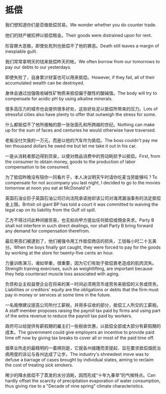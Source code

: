 # 抵偿

<p><span class="chinese">我们想知道你们是否做抵偿贸易。</span><span class="english">We wonder whether you do  counter trade.</span></p>

<p><span class="chinese">他们的财产被扣押以抵偿租金。</span><span class="english">Their goods were distrained upon for rent.</span></p>

<p><span class="chinese">形容罪大恶极，即使处死刑也抵偿不了他的罪恶。</span><span class="english">Death still leaves a margin of inexpiable guilt.</span></p>

<p><span class="chinese">我们常常拿明天的钱来抵偿昨天的帐。</span><span class="english">We often borrow from our tomorrows to pay our debts to our yesterdays.</span></p>

<p><span class="chinese">即使失败了，自身累计财富也可以用来抵偿。</span><span class="english">However, if they fail, all of their accumulated wealth can be destroyed.</span></p>

<p><span class="chinese">身体会通过加强吸收碱性矿物质来抵偿偏于酸性的酸碱值。</span><span class="english">The body will try to compensate for acidic pH by using alkaline minerals.</span></p>

<p><span class="chinese">很多高压力的城市也会提供很多好处，这些好处足以抵偿所带来的压力。</span><span class="english">Lots of stressful cities also have plenty to offer that outweigh the stress for some.</span></p>

<p><span class="chinese">什么都抵偿不了他所接触的那一张张面孔和所跨越的世纪。</span><span class="english">Nothing can make up for the sum of faces and centuries he would otherwise have traversed.</span></p>

<p><span class="chinese">老板没付欠我的一万元，而是以他的汽车作为抵偿。</span><span class="english">The boss couldn't pay me ten thousand dollars he owed me but let me take it out in his car.</span></p>

<p><span class="chinese">一是从消耗者那边得到货泉，以便对商品消费中的劳动耗损予以抵偿。</span><span class="english">First, from the consumer to obtain money, goods to the production of labor compensation to be consumed.</span></p>

<p><span class="chinese">为了抵偿昨晚没有陪你一同看片子，本人决议明天午时请你吃麦当劳能够吗？</span><span class="english">To compensate for not accompany you last night, I decided to go to the movies tomorrow at noon you eat at McDonald's?</span></p>

<p><span class="chinese">英国石油业巨子英国石油公司已向法院承诺抛却该公司对海湾漏油事务的法定抵偿金上限。</span><span class="english">British oil giant BP has told a court it was committed to waiving the legal cap on its liability from the Gulf oil spill.</span></p>

<p><span class="chinese">乙方不得过问此种间接贸易，也无权向甲方提出任何抵偿或佣金央求。</span><span class="english">Party B shall not interfere in such direct dealings, nor shall Party B bring forward any demand for compensation therefrom.</span></p>

<p><span class="chinese">最后男孩们被逮到了，他们被强令用工作抵偿商店的损失，工钱每小时二十五美分。</span><span class="english">When the boys finally got caught, they were forced to pay for the goods by working at the store for twenty-five cents an hour.</span></p>

<p><span class="chinese">力量训练演习，诸如举重，很重要，因为它们有助于抵偿衰老造成的肌肉流失。</span><span class="english">Strength training exercises, such as weightlifting, are important because they help counteract muscle loss associated with aging.</span></p>

<p><span class="chinese">负债和业主权益使企业在将来的某一时间必须用货币或劳务来抵偿的义务或债务。</span><span class="english">Liabilities or creditors' equity are the obligations or debts that the firm must pay in money or services at some time in the future.</span></p>

<p><span class="chinese">一名阁僚建议提高公司所付工薪税，并用多征收的部分，抵偿工人所交的工薪税。</span><span class="english">A staff member proposes raising the payroll tax paid by firms and using part of the extra revenue to reduce the payroll tax paid by workers.</span></p>

<p><span class="chinese">政府可以给提供有薪假期的雇主们一些税收优惠，以抵偿全部或大部分有薪假期的成本。</span><span class="english">The government could give employers an incentive to provide paid time off now by giving tax breaks to cover all or most of the paid time off.</span></p>

<p><span class="chinese">烟草业所走的最精明的一着棋则是，它就各州接踵而至提起、旨在要求抵偿烟民治病用度的诉讼与各州达成了让步。</span><span class="english">The industry's shrewdest move was to defuse a barrage of cases brought by individual states, aiming to reclaim the cost of treating sick smokers.</span></p>

<p><span class="chinese">稀少的降水抵偿不了蒸发的水分消耗，因而形成“十年九春旱”的气候特点。</span><span class="english">Can hardly offset the scarcity of precipitation evaporation of water consumption, thus giving rise to a "Decade of nine spring" climate characteristics.</span></p>

